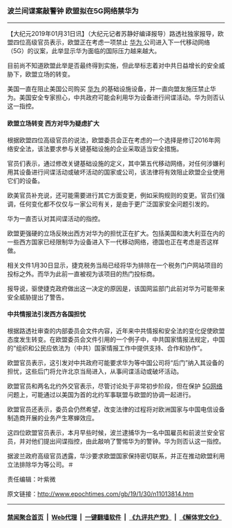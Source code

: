 ### 波兰间谍案敲警钟 欧盟拟在5G网络禁华为
------------------------

<p>
 【大纪元2019年01月31日讯】（大纪元记者苏静好编译报导）路透社独家报导，欧盟四位高级官员表示，欧盟正在考虑一项禁止
 <a href="http://www.epochtimes.com/gb/tag/%E5%8D%8E%E4%B8%BA.html">
  华为
 </a>
 公司进入下一代移动网络（5G）的议案，此举显示华为面临的国际压力越来越大。
</p>
<p>
 目前尚不知道欧盟此举是否最终得到实施，但此举标志着对中共日益增长的安全威胁下，欧盟立场的转变。
</p>
<p>
 美国一直在阻止美国公司购买
 <a href="http://www.epochtimes.com/gb/tag/%E5%8D%8E%E4%B8%BA.html">
  华为
 </a>
 的基础设施设备，并一直向盟友施压禁止华为。美国安全专家担心，中共政府可能会利用华为设备进行间谍活动。华为则否认这一指控。
</p>
<h4>
 欧盟立场转变 西方对华为疑虑扩大
</h4>
<p>
 根据欧盟四位高级官员的说法，欧盟委员会正在考虑的一个选择是修订2016年网络安全法，该法要求参与关键基础设施的企业采取适当安全措施。
</p>
<p>
 官员们表示，通过修改关键基础设施的定义，其中第五代移动网络，对任何涉嫌利用其设备进行间谍活动或破坏活动的国家或公司，该法律将有效阻止欧盟企业使用它们的设备。
</p>
<p>
 欧美官员补充说，还可能需要进行其它方面变更，例如采购规则的变更。官员们强调，任何变化都不仅仅与一家公司有关，是由于更广泛国家安全问题引发的。
</p>
<p>
 华为一直否认对其间谍活动的指控。
</p>
<p>
 欧盟更强硬的立场反映出西方对华为的担忧正在扩大。包括美国和澳大利亚在内的一些西方国家已经限制华为设备进入下一代移动网络，德国也正在考虑是否这样做。
</p>
<p>
 相关文件1月30日显示，捷克税务当局已经将华为排除在一个税务门户网站项目的投标之外。而华为此前一直被视为该项目的热门投标商。
</p>
<p>
 报导说，驱使捷克政府做出这一决定的原因是，该国网监部门此前对华为可能带来安全威胁提出了警告。
</p>
<h4>
 中共情报法引发西方各国担忧
</h4>
<p>
 根据路透社审查的内部委员会文件内容，近年来中共情报和安全法的变化促使欧盟态度发生转变。在欧盟委员会文件引用的一个例子中，中共国家情报法规定，中国的“组织和公民应依法为（中共）国家情报工作中提供支持、合作和协作”。
</p>
<p>
 欧盟官员表示，这引发对中共政府可能要求华为等中国公司将“后门”纳入其设备的担忧，这些后门将允许北京当局进入，从事间谍活动或破坏活动。
</p>
<p>
 欧盟官员和两名北约外交官表示，尽管讨论处于非常初步阶段，但在保护
 <a href="http://www.epochtimes.com/gb/tag/5g%E7%BD%91%E7%BB%9C.html">
  5G网络
 </a>
 问题上，可能通过以美国为首的北约军事联盟与欧盟的协调一起进行。
</p>
<p>
 欧盟官员还表示，委员会仍然希望，改变法律的过程将对欧洲国家与中国电信设备制造商开展的业务产生寒蝉效应。
</p>
<p>
 这四位欧盟官员表示，本月早些时候，波兰逮捕华为一名中国雇员和前波兰安全官员，并对他们提出间谍指控，由此敲响了警惕华为的警钟。华为则否认这一指控。
</p>
<p>
 据波兰政府高级官员透露，华沙要求欧盟国家保持密切联系，并正在推动欧盟利用立法排除华为等公司。＃
</p>
<p>
 责任编辑：叶紫微
</p>

原文链接：http://www.epochtimes.com/gb/19/1/30/n11013814.htm


------------------------
#### [禁闻聚合首页](https://github.com/gfw-breaker/banned-news/blob/master/README.md) &nbsp;|&nbsp; [Web代理](https://github.com/gfw-breaker/open-proxy/blob/master/README.md) &nbsp;|&nbsp; [一键翻墙软件](https://github.com/gfw-breaker/nogfw/blob/master/README.md) &nbsp;|&nbsp; [《九评共产党》](https://github.com/gfw-breaker/9ping.md/blob/master/README.md#九评之一评共产党是什么) &nbsp;|&nbsp; [《解体党文化》](https://github.com/gfw-breaker/jtdwh.md/blob/master/README.md#绪论)
